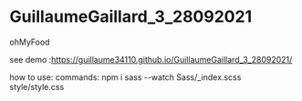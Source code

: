 # GuillaumeGaillard_3_28092021
ohMyFood

see demo :https://guillaume34110.github.io/GuillaumeGaillard_3_28092021/

how to use:
  commands: 
  npm i
  sass --watch Sass/_index.scss style/style.css
  
  
